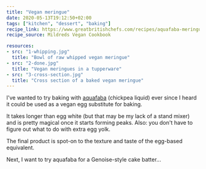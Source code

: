 ```yaml
---
title: "Vegan meringue"
date: 2020-05-13T19:12:50+02:00
tags: ["kitchen", "dessert", "baking"]
recipe_link: https://www.greatbritishchefs.com/recipes/aquafaba-meringues-recipe
recipe_source: Mildreds Vegan Cookbook

resources:
- src: "1-whipping.jpg"
  title: "Bowl of raw whipped vegan meringue"
- src: "2-done.jpg"
  title: "Vegan meringues in a tupperware"
- src: "3-cross-section.jpg"
  title: "Cross section of a baked vegan meringue"
---
```


I've wanted to try baking with [aquafaba](https://en.wikipedia.org/wiki/Aquafaba) (chickpea liquid) ever since I heard it could be used as a vegan egg substitute for baking.

It takes longer than egg white (but that may be my lack of a stand mixer) and is pretty magical once it starts forming peaks. Also: you don't have to figure out what to do with extra egg yolk.

The final product is spot-on to the texture and taste of the egg-based equivalent.

Next, I want to try aquafaba for a Genoise-style cake batter...
